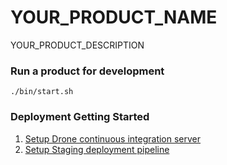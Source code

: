 # YOUR_PRODUCT_NAME

YOUR_PRODUCT_DESCRIPTION

### Run a product for development

```
./bin/start.sh
```

### Deployment Getting Started

1. [Setup Drone continuous integration server](./deploy/drone-ci/README.md)
2. [Setup Staging deployment pipeline](./deploy/app/README.md)
